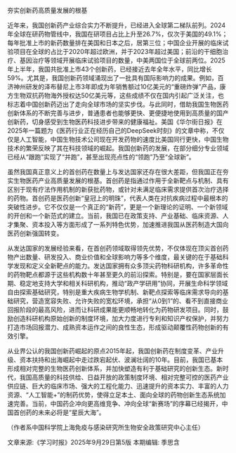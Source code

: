 夯实创新药高质量发展的根基

近年来，我国创新药产业综合实力不断提升，已经进入全球第二梯队前列。2024年全球在研药物管线中，我国在研项目占比上升至26.7%，仅次于美国的49.1%；每年批准上市的新药数量排在美国和日本之后，居第三位；中国企业开展的临床试验项目在全球的占比于2020年超过欧洲，并于2023年超过美国；前沿的干细胞治疗、基因治疗等领域开展临床试验项目的数量，中美两国位于全球前两位。2025年上半年，我国共批准上市43个创新药，已经接近去年全年水平，同比增长59%。尤其是，我国创新药领域涌现出了一批具有国际影响力的成果。例如，百济神州研发的泽布替尼上市3年即成为年销售额过10亿美元的“重磅炸弹”产品，康方生物双抗药物海外授权达50亿美元等，这些成绩不仅在国内引起广泛关注，也标志着中国创新药迈出了走向全球市场的坚实步伐。与此同时，借助我国生物医药创新体系的不断完善与进步，普通患者也能够更快、更便捷地使用到高质量的国产创新药，切身感受到生物医药科技进步带来的健康福祉。美国《华尔街日报》在2025年一篇题为《医药行业正在经历自己的DeepSeek时刻》的文章中称，不仅仅是人工智能，中国生物技术公司现在开发药物的速度比美国同行更快，中国生物技术的繁荣反映了其在科技领域的崛起。我国创新药的发展，在部分细分专业领域已经从“跟跑”实现了“并跑”，甚至出现亮点性的“领跑”乃至“全球新”。

虽然我国真正意义上的首创药在数量上与发达国家还存在很大差距，但我国正在夯实生物医药产业高质量发展的根基。首创药是指通过作用于全新靶点与机制、具有区别于现有疗法作用机制的新获批药物，或针对未满足临床需求提供首次治疗选择的药物。首创药是医药创新“皇冠上的明珠”，代表人类在对抗疾病过程中最根本的突破性进步。它不仅仅是一个真正的“新药”，更是一个新理论的证明、一个新领域的开创和一个新范式的建立。当前，我国已在政策支持、产业基础、临床资源、人才集聚、资本投入等方面形成了一系列特色优势，加速推进我国从医药制造大国向医药创新强国转变。    

从发达国家的发展经验来看，在首创药领域取得领先优势，不仅体现在顶尖首创药物产出数量、研发投入、商业价值和全球影响力等多个维度，最关键的在于基础科学发现和定义全新靶点的能力。发达国家拥有众多顶尖药物科研机构，许多革命性的药物靶点都源于这些机构数十年甚至更久的前沿探索。特别是，要在国家层面长期、稳定地支持大学和相关科研机构，推动“政产学研用”协同，开展生命科学领域自由探索基础研究，特别是重大疾病生物学机制、新靶点探索等临床需求导向的基础研究，营造宽容失败、允许失败的宽松环境，承担“从0到1”的、看不到直接商业回报阶段的最高风险，进而让科研成果能更顺畅地转化为药物研发项目。同时，鼓励创造科研机构原始创新的制度环境，加大力度进行专利和知识产权保护，并努力打造市场回报潜力、成熟资本运作之间的良性生态，形成驱动颠覆性药物创新的有效引擎。

从业界公认的我国创新药崛起的原点2015年起，我国创新药在制度变革、产业升级、资本扶持和出海崛起中走过跌宕起伏、波澜壮阔的10年。目前，我国已基本形成相对完整的生物医药创新体系，并加快塑造有利于基础研究的创新生态。新时代，我国高质量的科技供给、日益开放的政策制度环境、相对完整可控的医药产业供应链、巨大的临床市场、强大的工程化能力、迅速提升的资本实力、丰富的人力资源、“人工智能+”的制药优势，使得立足本土、面向全球的药物创新生态系统加速完善。当前，中国药企冲向更高维竞争、冲向全球“新赛场”的序幕已经揭开，中国首创药的未来必将是“星辰大海”。

（作者系中国科学院上海免疫与感染研究所生物安全政策研究中心主任）


文章来源:《学习时报》2025年9月29日第5版
本期编辑: 季思含
